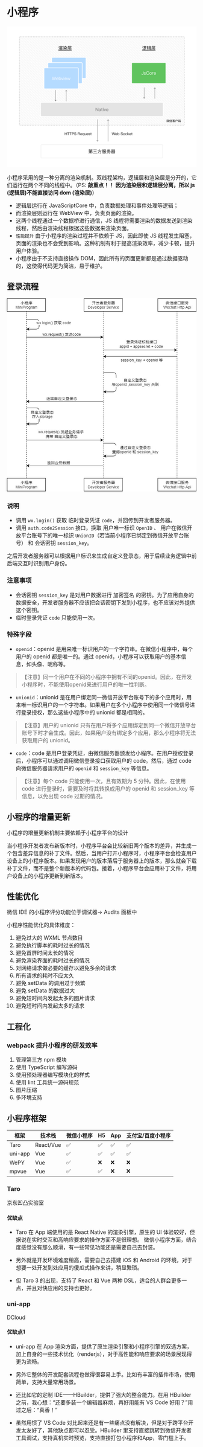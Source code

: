 # 小程序

![wxyl](/images/frontend/wxyl.png)

小程序采用的是一种分离的渲染机制。双线程架构，逻辑层和渲染层是分开的，它们运行在两个不同的线程中。（PS: **敲重点！！ 因为渲染层和逻辑层分离，所以 js (逻辑层)不能直接访问 dom (渲染层)**）

- 逻辑层运行在 JavaScriptCore 中，负责数据处理和事件处理等逻辑；
- 而渲染层则运行在 WebView 中，负责页面的渲染。
- 这两个线程通过一个数据桥进行通信，JS 线程将需要渲染的数据发送到渲染线程，然后由渲染线程根据这些数据来渲染页面。
- `性能提升`  由于小程序的渲染过程并不依赖于 JS，因此即使 JS 线程发生阻塞，页面的渲染也不会受到影响。这种机制有利于提高渲染效率，减少卡顿，提升用户体验。
- 小程序由于不支持直接操作 DOM，因此所有的页面更新都是通过数据驱动的，这使得代码更为简洁，易于维护。

## 登录流程

![wxlogin](/images/frontend/api-login.jpg)

### 说明

- 调用 `wx.login()` 获取 临时登录凭证 `code`，并回传到开发者服务器。
- 调用 `auth.code2Session` 接口，换取 用户唯一标识 `OpenID` 、 用户在微信开放平台账号下的唯一标识 `UnionID`（若当前小程序已绑定到微信开放平台账号） 和 会话密钥 `session_key`。

之后开发者服务器可以根据用户标识来生成自定义登录态，用于后续业务逻辑中前后端交互时识别用户身份。

### 注意事项

- 会话密钥 `session_key` 是对用户数据进行 加密签名 的密钥。为了应用自身的数据安全，开发者服务器不应该把会话密钥下发到小程序，也不应该对外提供这个密钥。
- 临时登录凭证 `code` 只能使用一次。

### 特殊字段

- `openid`：openid 是用来唯一标识用户的一个字符串。在微信小程序中，每个用户的 openid 都是唯一的。通过 openid，小程序可以获取用户的基本信息，如头像、昵称等。

>【注意】同一个用户在不同的小程序中拥有不同的openid。因此，在开发小程序时，不能使用openid来进行用户的唯一性判断。

- `unionid`：unionid 是在用户绑定同一微信开放平台账号下的多个应用时，用来唯一标识用户的一个字符串。如果用户在多个小程序中使用同一个微信号进行登录授权，那么这些小程序中的 unionid 都是相同的。

>【注意】用户的 unionid 只有在用户将多个应用绑定到同一个微信开放平台账号下时才会生成。因此，如果用户没有绑定多个应用，那么小程序将无法获取用户的 unionid。

- `code`：code 是用户登录凭证，由微信服务器颁发给小程序。在用户授权登录后，小程序可以通过调用微信登录接口获取用户的 code。然后，通过 code 向微信服务器请求用户的 `openid` 和 `session_key` 等信息。

>【注意】每个 code 只能使用一次，且有效期为 5 分钟。因此，在使用 code 进行登录时，需要及时将其转换成用户的 openid 和 session_key 等信息，以免出现 code 过期的情况。

## 小程序的增量更新

小程序的增量更新机制主要依赖于小程序平台的设计

当小程序开发者发布新版本时，小程序平台会比较新旧两个版本的差异，并生成一个包含差异信息的补丁文件。然后，当用户打开小程序时，小程序平台会检查用户设备上的小程序版本。如果发现用户的版本落后于服务器上的版本，那么就会下载补丁文件，而不是整个新版本的代码包。接着，小程序平台会应用补丁文件，将用户设备上的小程序更新到新版本。

## 性能优化

微信 IDE 的小程序评分功能位于调试器-> Audits 面板中

小程序性能优化的具体维度：

1. 避免过大的 WXML 节点数目
2. 避免执行脚本的耗时过长的情况
3. 避免首屏时间太长的情况
4. 避免渲染界面的耗时过长的情况
5. 对网络请求做必要的缓存以避免多余的请求
6. 所有请求的耗时不应太久
7. 避免 setData 的调用过于频繁
8. 避免 setData 的数据过大
9. 避免短时间内发起太多的图片请求
10. 避免短时间内发起太多的请求

## 工程化

### webpack 提升小程序的研发效率

1. 管理第三方 npm 模块
2. 使用 TypeScript 编写源码
3. 使用预处理器编写模块化的样式
4. 使用 lint 工具统一源码规范
5. 图片压缩
6. 多环境支持

## 小程序框架

| 框架 | 技术栈| 微信小程序| H5| App| 支付宝/百度小程序|
| ----| ----| ---------| ---| ---| ---|
| Taro | React/Vue| ✅| ✅| ✅| ✅|
| uni-app| Vue| ✅ | ✅ | ✅ | ✅|
| WePY | Vue| ✅ | ❌ | ❌ | ❌ |
| mpvue | Vue|  ✅ | ✅ | ❌ | ❌ |

### Taro

京东凹凸实验室

#### 优缺点

- Taro 在 App 端使用的是 React Native 的渲染引擎，原生的 UI 体验较好，但据说在实时交互和高响应要求的操作方面不是很理想。
微信小程序方面，结合度感觉没有那么顺滑，有一些常见功能还是需要自己去封装。

- 另外就是开发环境难度稍高，需要自己去搭建 iOS 和 Android 的环境，对于想要一处开发到处应用的傻瓜式操作来讲，稍显繁琐。

- 但 Taro 3 的出现，支持了 React 和 Vue 两种 DSL，适合的人群会更多一点，并且对快应用的支持也更好。

### uni-app

DCloud

#### 优缺点1

- uni-app 在 App 渲染方面，提供了原生渲染引擎和小程序引擎的双选方案，加上自身的一些技术优化（renderjs），对于高性能和响应要求的场景展现得更为流畅。

- 另外它整体的开发配套流程也做得很容易上手。比如有丰富的插件市场，使用简单，支持大量常用场景。

- 还比如它的定制 IDE——HBuilder，提供了强大的整合能力。在用 HBuilder 之前，我心想：“还要多装一个编辑器麻烦，再好用能有 VS Code 好用？”用过之后：“真香！”

- 虽然用惯了 VS Code 对比起来还是有一些痛点没有解决，但是对于跨平台开发太友好了，其他缺点都可以忍受。HBuilder 里支持直接跳转到微信开发者工具调试，支持真机实时预览，支持直接打包小程序和App，零门槛上手。
